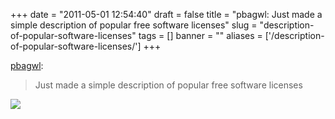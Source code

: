 
+++
date = "2011-05-01 12:54:40"
draft = false
title = "pbagwl: Just made a simple description of popular free software licenses"
slug = "description-of-popular-software-licenses"
tags = []
banner = ""
aliases = ['/description-of-popular-software-licenses/']
+++

<p><p><a href="http://pbagwl.com/post/5078147450/description-of-popular-software-licenses" target="_blank">pbagwl</a>:</p>
<blockquote>
<p>Just made a simple description of popular free software licenses</p>
</blockquote></p><p></p><img src="http://36.media.tumblr.com/tumblr_lkhe2jxnXS1qguzn1o1_500.png">

